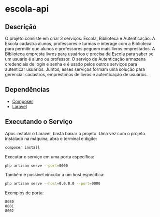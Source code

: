 # escola-api

## Descrição
O projeto consiste em criar 3 serviços: Escola, Biblioteca e Autenticação. A Escola cadastra alunos, professores e turmas e interage com a Biblioteca para permitir que alunos e professores peguem mais livros emprestados. A Biblioteca empresta livros para usuários e precisa da Escola para saber se um usuário é aluno ou professor. O serviço de Autenticação armazena credenciais de login e senha e é usado pelos outros serviços para autenticar usuários. Juntos, esses serviços formam uma solução para gerenciar cadastros, empréstimos de livros e autenticação de usuários.

## Dependências
- [Composer](https://getcomposer.org/)
- [Laravel](https://laravel.com/)

## Executando o Serviço
Após instalar o Laravel, basta baixar o projeto. Uma vez com o projeto instalado na máquina, abra o terminal e digite:
```sh
composer install
```

Executar o serviço em uma porta específica:
```sh
php artisan serve --port=0000
```

Também é possível vincular a um host específica:
```sh
php artisan serve --host=0.0.0.0 --port=0000
```

Exemplos de porta:
```sh
8080
8001
8002
```
